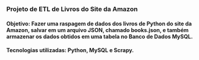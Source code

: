 ### Projeto de ETL de Livros do Site da Amazon

#### Objetivo: Fazer uma raspagem de dados dos livros de Python do site da Amazon, salvar em um arquivo JSON, chamado books.json, e também armazenar os dados obtidos em uma tabela no Banco de Dados MySQL.

#### Tecnologias utilizadas: Python, MySQL e Scrapy.
